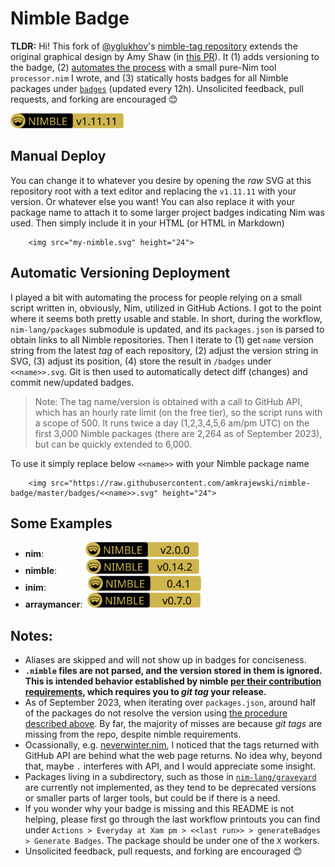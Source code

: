 # Nimble Badge

**TLDR:**
Hi! This fork of [@yglukhov](https://github.com/yglukhov)'s [nimble-tag repository](https://github.com/yglukhov/nimble-tag) extends the original graphical design by Amy Shaw (in [this PR](https://github.com/yglukhov/nimble-tag/pull/1)). It (1) adds versioning to the badge, (2) [automates the process](#automatic-versioning-deployment) with a small pure-Nim tool `processor.nim` I wrote, and (3) statically hosts badges for all Nimble packages under [`badges`](https://github.com/amkrajewski/nimble-badge/tree/master/badges) (updated every 12h). Unsolicited feedback, pull requests, and forking are encouraged 😊

<img src="nimble.svg" height="24">

## Manual Deploy
You can change it to whatever you desire by opening the _raw_ SVG at this repository root with a text editor and replacing the `v1.11.11` with your version. Or whatever else you want! You can also replace it with your package name to attach it to some larger project badges indicating Nim was used. Then simply include it in your HTML (or HTML in Markdown)

        <img src="my-nimble.svg" height="24">


## Automatic Versioning Deployment
I played a bit with automating the process for people relying on a small script written in, obviously, Nim, utilized in GitHub Actions. I got to the point where it seems both pretty usable and stable. In short, during the workflow, `nim-lang/packages` submodule is updated, and its `packages.json` is parsed to obtain links to all Nimble repositories. Then I iterate to (1) get `name` version string from the latest _tag_ of each repository, (2) adjust the version string in SVG, (3) adjust its position, (4) store the result in `/badges` under `<<name>>.svg`. Git is then used to automatically detect diff (changes) and commit new/updated badges.

>Note: The tag name/version is obtained with a call to GitHub API, which has an hourly rate limit (on the free tier), so the script runs with a scope of 500. It runs twice a day (1,2,3,4,5,6 am/pm UTC) on the first 3,000 Nimble packages (there are 2,264 as of September 2023), but can be quickly extended to 6,000.

To use it simply replace below `<<name>>` with your Nimble package name

        <img src="https://raw.githubusercontent.com/amkrajewski/nimble-badge/master/badges/<<name>>.svg" height="24">

## Some Examples

- **nim**:&nbsp;&nbsp;&nbsp;&nbsp;&nbsp;&nbsp;&nbsp;&nbsp;&nbsp;&nbsp;&nbsp;&nbsp;&nbsp;&nbsp;&nbsp;&nbsp; <img src="https://raw.githubusercontent.com/amkrajewski/nimble-badge/master/badges/nim.svg" height="24">
- **nimble**: &nbsp;&nbsp;&nbsp;&nbsp;&nbsp;&nbsp;&nbsp;&nbsp;&nbsp;&nbsp;&nbsp;<img src="https://raw.githubusercontent.com/amkrajewski/nimble-badge/master/badges/nimble.svg" height="24">
- **inim**: &nbsp;&nbsp;&nbsp;&nbsp;&nbsp;&nbsp;&nbsp;&nbsp;&nbsp;&nbsp;&nbsp;&nbsp;&nbsp;&nbsp;&nbsp;&nbsp;<img src="https://raw.githubusercontent.com/amkrajewski/nimble-badge/master/badges/inim.svg" height="24">
- **arraymancer**:&nbsp; <img src="https://raw.githubusercontent.com/amkrajewski/nimble-badge/master/badges/arraymancer.svg" height="24">

## Notes:

- Aliases are skipped and will not show up in badges for conciseness.
- **`.nimble` files are not parsed, and the version stored in them is ignored. This is intended behavior established by nimble [per their contribution requirements](https://github.com/nim-lang/packages/#releasing-a-new-package-version), which requires you to _git tag_ your release.**
- As of September 2023, when iterating over `packages.json`, around half of the packages do not resolve the version using [the procedure described above](#automatic-versioning-deployment). By far, the majority of misses are because _git tags_ are missing from the repo, despite nimble requirements.
- Ocassionally, e.g. [neverwinter.nim](https://github.com/niv/neverwinter.nim), I noticed that the tags returned with GitHub API are behind what the web page returns. No idea why, beyond that, maybe `.` interferes with API, and I would appreciate some insight.
- Packages living in a subdirectory, such as those in [`nim-lang/graveyard`](https://github.com/nim-lang/graveyard) are currently not implemented, as they tend to be deprecated versions or smaller parts of larger tools, but could be if there is a need.
- If you wonder why your badge is missing and this README is not helping, please first go through the last workflow printouts you can find under `Actions > Everyday at Xam pm > <<last run>> > generateBadges > Generate Badges`. The package should be under one of the `X` workers.
- Unsolicited feedback, pull requests, and forking are encouraged 😊